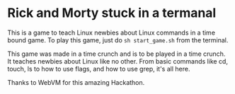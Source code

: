 # Rick and Morty stuck in a termanal


This is a game to teach Linux newbies about Linux commands in a time bound game. To play this game, just do `sh start_game.sh` from the terminal.

This game was made in a time crunch and is to be played in a time crunch. It teaches newbies about Linux like no other. From basic commands like cd, touch, ls to how to use flags, and how to use grep, it's all here.

Thanks to WebVM for this amazing Hackathon.
